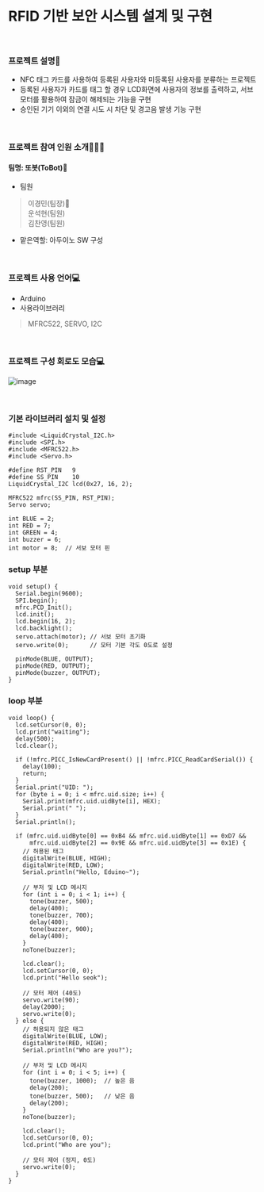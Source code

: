 # RFID 기반 보안 시스템 설계 및 구현
</br>

### 프로젝트 설명📝
* NFC 태그 카드를 사용하여 등록된 사용자와 미등록된 사용자를 분류하는 프로젝트
* 등록된 사용자가 카드를 태그 할 경우 LCD화면에 사용자의 정보를 출력하고, 서브모터를 활용하여 잠금이 해제되는 기능을 구현
* 승인된 기기 이외의 연결 시도 시 차단 및 경고음 발생 기능 구현


</br>

### 프로젝트 참여 인원 소개🧑‍🤝‍🧑
#### 팀명: 또봇(ToBot)🤖
* 팀원
> 이경민(팀장)👑</br>
> 운석현(팀원)</br>
> 김찬영(팀원)</br>

* 맡은역할: 아두이노 SW 구성

</br>

### 프로젝트 사용 언어💻
* Arduino
* 사용라이브러리
> MFRC522, SERVO, I2C


</br>

### 프로젝트 구성 회로도 모습💻
![image](https://github.com/user-attachments/assets/24de1f26-7c10-424b-917d-5b7e8a15e132)

</br>

### 기본 라이브러리 설치 및 설정
``` Arduino
#include <LiquidCrystal_I2C.h>
#include <SPI.h>
#include <MFRC522.h>
#include <Servo.h>

#define RST_PIN   9
#define SS_PIN    10
LiquidCrystal_I2C lcd(0x27, 16, 2);

MFRC522 mfrc(SS_PIN, RST_PIN);
Servo servo;

int BLUE = 2;
int RED = 7;  
int GREEN = 4;
int buzzer = 6;
int motor = 8;  // 서보 모터 핀
```

### setup 부분
``` Arduino
void setup() {
  Serial.begin(9600);
  SPI.begin();
  mfrc.PCD_Init(); 
  lcd.init();
  lcd.begin(16, 2);
  lcd.backlight();
  servo.attach(motor); // 서보 모터 초기화
  servo.write(0);      // 모터 기본 각도 0도로 설정

  pinMode(BLUE, OUTPUT);
  pinMode(RED, OUTPUT);
  pinMode(buzzer, OUTPUT);
}
```

### loop 부분
``` Arduino
void loop() {
  lcd.setCursor(0, 0);
  lcd.print("waiting");
  delay(500);
  lcd.clear();

  if (!mfrc.PICC_IsNewCardPresent() || !mfrc.PICC_ReadCardSerial()) {
    delay(100);
    return;
  }
  Serial.print("UID: ");
  for (byte i = 0; i < mfrc.uid.size; i++) {
    Serial.print(mfrc.uid.uidByte[i], HEX);
    Serial.print(" ");
  }
  Serial.println();

  if (mfrc.uid.uidByte[0] == 0xB4 && mfrc.uid.uidByte[1] == 0xD7 && 
      mfrc.uid.uidByte[2] == 0x9E && mfrc.uid.uidByte[3] == 0x1E) {
    // 허용된 태그
    digitalWrite(BLUE, HIGH);
    digitalWrite(RED, LOW);
    Serial.println("Hello, Eduino~");
    
    // 부저 및 LCD 메시지
    for (int i = 0; i < 1; i++) {
      tone(buzzer, 500);
      delay(400);
      tone(buzzer, 700);
      delay(400);
      tone(buzzer, 900);
      delay(400);
    }
    noTone(buzzer);

    lcd.clear();
    lcd.setCursor(0, 0);
    lcd.print("Hello seok");

    // 모터 제어 (40도)
    servo.write(90);
    delay(2000);
    servo.write(0);
  } else {
    // 허용되지 않은 태그
    digitalWrite(BLUE, LOW);
    digitalWrite(RED, HIGH);
    Serial.println("Who are you?");
    
    // 부저 및 LCD 메시지
    for (int i = 0; i < 5; i++) {
      tone(buzzer, 1000);  // 높은 음
      delay(200);
      tone(buzzer, 500);   // 낮은 음
      delay(200);
    }
    noTone(buzzer);

    lcd.clear();
    lcd.setCursor(0, 0);
    lcd.print("Who are you");

    // 모터 제어 (정지, 0도)
    servo.write(0);
  }
}
```

